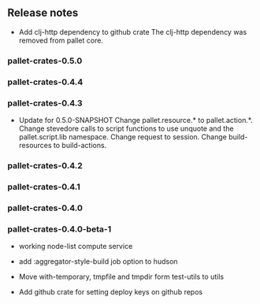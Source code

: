 ## Release notes

- Add clj-http dependency to github crate
  The clj-http dependency was removed from pallet core.


### pallet-crates-0.5.0


### pallet-crates-0.4.4


### pallet-crates-0.4.3

- Update for 0.5.0-SNAPSHOT
  Change pallet.resource.\* to pallet.action.\*. Change stevedore calls to
  script functions to use unquote and the pallet.script.lib namespace. 
  Change request to session.  Change build-resources to build-actions.


### pallet-crates-0.4.2


### pallet-crates-0.4.1


### pallet-crates-0.4.0


### pallet-crates-0.4.0-beta-1

- working node-list compute service

- add :aggregator-style-build job option to hudson

- Move with-temporary, tmpfile and tmpdir form test-utils to utils

- Add github crate for setting deploy keys on github repos

